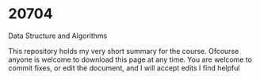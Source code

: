 # 20704
Data Structure and Algorithms

This repository holds my very short summary for the course.
Ofcourse anyone is welcome to download this page at any time.
You are welcome to commit fixes, or edit the document, and I will accept edits I find helpful 

